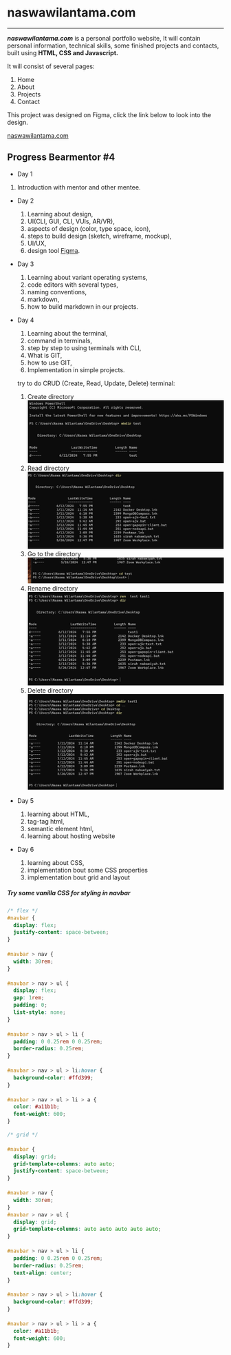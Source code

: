 # **naswawilantama.com**

---

**_naswawilantama.com_** is a personal portfolio website, It will contain personal information, technical skills, some finished projects and contacts, built using **HTML, CSS and Javascript.**

It will consist of several pages:

1. Home
2. About
3. Projects
4. Contact

This project was designed on Figma, click the link below to look into the design.

[naswawilantama.com](https://www.figma.com/design/rIp4mfha1he0Hxnji9hrCJ/naswawilantama.com?node-id=0-1&t=ujBG9MAMByB0FfbL-1)

## **Progress Bearmentor #4**

- Day 1

1. Introduction with mentor and other mentee.

- Day 2
  1. Learning about design,
  2. UI(CLI, GUI, CLI, VUIs, AR/VR),
  3. aspects of design (color, type space, icon),
  4. steps to build design (sketch, wireframe, mockup),
  5. UI/UX,
  6. design tool [Figma](https://www.figma.com).
- Day 3
  1. Learning about variant operating systems,
  2. code editors with several types,
  3. naming conventions,
  4. markdown,
  5. how to build markdown in our projects.
- Day 4

  1. Learning about the terminal,
  2. command in terminals,
  3. step by step to using terminals with CLI,
  4. What is GIT,
  5. how to use GIT,
  6. Implementation in simple projects.

  try to do CRUD (Create, Read, Update, Delete) terminal:

  1. Create directory
     ![Create Dir](assets/images/terminal-create.png)
  1. Read directory
     ![Read Dir](assets/images/terminal-read.png)
  1. Go to the directory
     ![ Go to Dir](assets/images/read-terminal-2.png)
  1. Rename directory
     ![Rename Dir](assets/images/rename-terminal.png)
  1. Delete directory
     ![Delete Dir](assets/images/delete-terminal.png)

- Day 5
  1. learning about HTML,
  2. tag-tag html,
  3. semantic element html,
  4. learning about hosting website
- Day 6
  1. learning about CSS,
  2. implementation bout some CSS properties
  3. implementation bout grid and layout

##### Try some vanilla CSS for styling in navbar

```css
/* flex */
#navbar {
  display: flex;
  justify-content: space-between;
}

#navbar > nav {
  width: 30rem;
}

#navbar > nav > ul {
  display: flex;
  gap: 1rem;
  padding: 0;
  list-style: none;
}

#navbar > nav > ul > li {
  padding: 0 0.25rem 0 0.25rem;
  border-radius: 0.25rem;
}

#navbar > nav > ul > li:hover {
  background-color: #ffd399;
}

#navbar > nav > ul > li > a {
  color: #a11b1b;
  font-weight: 600;
}
```

```css
/* grid */

#navbar {
  display: grid;
  grid-template-columns: auto auto;
  justify-content: space-between;
}

#navbar > nav {
  width: 30rem;
}
#navbar > nav > ul {
  display: grid;
  grid-template-columns: auto auto auto auto auto;
}

#navbar > nav > ul > li {
  padding: 0 0.25rem 0 0.25rem;
  border-radius: 0.25rem;
  text-align: center;
}

#navbar > nav > ul > li:hover {
  background-color: #ffd399;
}

#navbar > nav > ul > li > a {
  color: #a11b1b;
  font-weight: 600;
}
```
